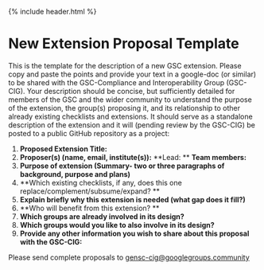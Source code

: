 {% include header.html %}

# New Extension Proposal Template

This is the template for the description of a new GSC extension. Please copy and paste the points and provide your text in a google-doc (or similar) to be shared with the GSC-Compliance and Interoperability Group (GSC-CIG). 
Your description should be concise, but sufficiently detailed for members of the GSC and the wider community to understand the purpose of the extension, the group(s) proposing it, and its relationship to other already existing checklists and extensions. It should serve as a standalone description of the extension and it will (pending review by the GSC-CIG) be posted to a public GitHub repository as a project:


1.  **Proposed Extension Title:**
2.  **Proposer(s) (name, email, institute(s)):**
    **Lead: **
    **Team members:**
3.  **Purpose of extension (Summary- two or three paragraphs of background, purpose and plans)**
4.  **Which existing checklists, if any, does this one replace/complement/subsume/expand? **
5.  **Explain briefly why this extension is needed (what gap does it fill?)**
6.  **Who will benefit from this extension? **
7.  **Which groups are already involved in its design?**
8.  **Which groups would you like to also involve in its design?**
9.  **Provide any other information you wish to share about this proposal with the GSC-CIG:**

Please send complete proposals to gensc-cig@googlegroups.community
